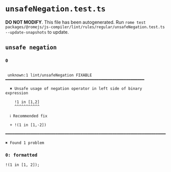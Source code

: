 # `unsafeNegation.test.ts`

**DO NOT MODIFY**. This file has been autogenerated. Run `rome test packages/@romejs/js-compiler/lint/rules/regular/unsafeNegation.test.ts --update-snapshots` to update.

## `unsafe negation`

### `0`

```

 unknown:1 lint/unsafeNegation FIXABLE ━━━━━━━━━━━━━━━━━━━━━━━━━━━━━━━━━━━━━━━━━━━━━━━━━━━━━━━━━━━━━

  ✖ Unsafe usage of negation operator in left side of binary expression

    !1 in [1,2]
    ^^^^^^^^^^^

  ℹ Recommended fix

  + !(1 in [1,·2])

━━━━━━━━━━━━━━━━━━━━━━━━━━━━━━━━━━━━━━━━━━━━━━━━━━━━━━━━━━━━━━━━━━━━━━━━━━━━━━━━━━━━━━━━━━━━━━━━━━━━

✖ Found 1 problem

```

### `0: formatted`

```
!(1 in [1, 2]);

```
